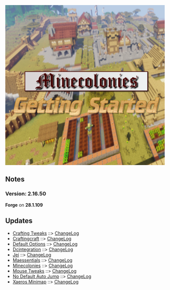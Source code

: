 ![MCGS LOGO](https://github.com/kreezxil/kreezcraft.com/blob/master/mcgs%20logo.png)

## Notes
### Version: 2.16.50
**Forge** on **28.1.109**

## Updates
- [Crafting Tweaks](https://www.curseforge.com/minecraft/mc-mods/crafting-tweaks) ::> [ChangeLog](https://www.curseforge.com/minecraft/mc-mods/crafting-tweaks/files/2850764)
- [Craftingcraft](https://www.curseforge.com/minecraft/mc-mods/craftingcraft) ::> [ChangeLog](https://www.curseforge.com/minecraft/mc-mods/craftingcraft/files/2850763)
- [Default Options](https://www.curseforge.com/minecraft/mc-mods/default-options) ::> [ChangeLog](https://www.curseforge.com/minecraft/mc-mods/default-options/files/2850753)
- [Dcintegration](https://www.curseforge.com/minecraft/mc-mods/dcintegration) ::> [ChangeLog](https://www.curseforge.com/minecraft/mc-mods/dcintegration/files/2846528)
- [Jei](https://www.curseforge.com/minecraft/mc-mods/jei) ::> [ChangeLog](https://www.curseforge.com/minecraft/mc-mods/jei/files/2847274)
- [Maessentials](https://www.curseforge.com/minecraft/mc-mods/maessentials) ::> [ChangeLog](https://www.curseforge.com/minecraft/mc-mods/maessentials/files/2850339)
- [Minecolonies](https://www.curseforge.com/minecraft/mc-mods/minecolonies) ::> [ChangeLog](https://www.curseforge.com/minecraft/mc-mods/minecolonies/files/2849331)
- [Mouse Tweaks](https://www.curseforge.com/minecraft/mc-mods/mouse-tweaks) ::> [ChangeLog](https://www.curseforge.com/minecraft/mc-mods/mouse-tweaks/files/2849218)
- [No Default Auto Jump](https://www.curseforge.com/minecraft/mc-mods/no-default-auto-jump) ::> [ChangeLog](https://www.curseforge.com/minecraft/mc-mods/no-default-auto-jump/files/2848940)
- [Xaeros Minimap](https://www.curseforge.com/minecraft/mc-mods/xaeros-minimap) ::> [ChangeLog](https://www.curseforge.com/minecraft/mc-mods/xaeros-minimap/files/2849263)
